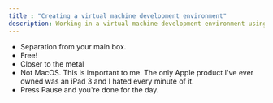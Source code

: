 ```yaml
---
title : "Creating a virtual machine development environment"
description: Working in a virtual machine development environment using Linux Mint helped me separate development from my everyday Windows environment. 
---
```


- Separation from your main box.
- Free!
- Closer to the metal
- Not MacOS. This is important to me. The only Apple product I've ever owned was an iPad 3 and I hated every minute of it.
- Press Pause and you're done for the day.
